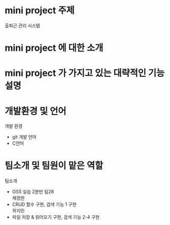 # mini project 주제
출퇴근 관리 시스템

# mini project 에 대한 소개


# mini project 가 가지고 있는 대략적인 기능 설명

# 개발환경 및 언어
개발 환경
- git
개발 언어 
- C언어
# 팀소개 및 팀원이 맡은 역할
팀소개  
- OSS 실습 2분반 팀28  
채정원  
- CRUD 함수 구현, 검색 기능 1 구현  
하지민  
- 파일 저장 & 읽어오기 구현, 검색 기능 2-4 구현  
